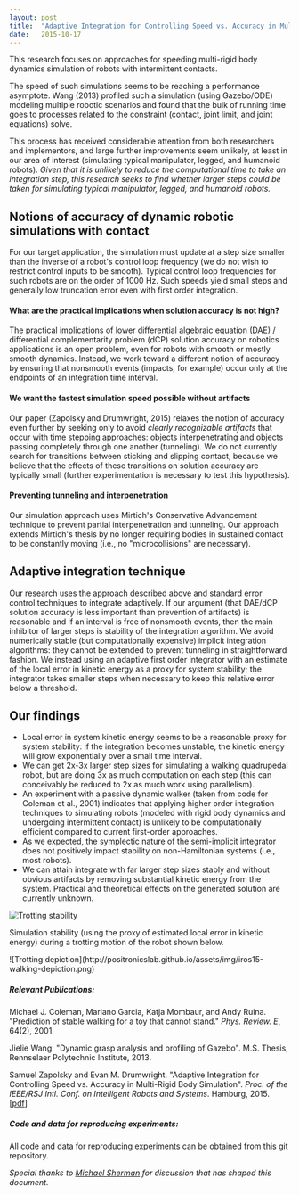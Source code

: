 ```yaml
---
layout: post
title:  "Adaptive Integration for Controlling Speed vs. Accuracy in Multi-Rigid Body Simulation"
date:   2015-10-17
---
```


<p class="intro"><span class="dropcap">T</span>his research focuses on approaches for speeding multi-rigid body dynamics simulation of robots with intermittent contacts.</p>

The speed of such simulations seems to be reaching a performance asymptote. Wang (2013) profiled such
a simulation (using Gazebo/ODE) modeling multiple robotic scenarios and
found that the bulk of running time goes to processes related to the
constraint (contact, joint limit, and joint equations) solve.

This process has received considerable attention from both researchers and implementors, and large further improvements seem unlikely, at least in our area of
interest (simulating typical manipulator, legged, and humanoid robots).
*Given that it is unlikely to reduce the computational time to take an integration step, this research seeks to find whether larger steps could be taken for simulating typical manipulator, legged, and humanoid robots.*

## Notions of accuracy of dynamic robotic simulations with contact

For our target application, the simulation must update at a step size smaller than the inverse of a robot's control loop frequency (we do not wish to restrict control inputs to be smooth).
Typical control loop frequencies for such robots are on the order of 1000 Hz. Such speeds yield small steps and generally low truncation error even with first order integration.


#### What are the practical implications when solution accuracy is not high?

The practical implications of lower differential algebraic equation (DAE) / differential complementarity problem (dCP) solution accuracy on robotics applications is an open problem, even for robots with smooth or mostly smooth dynamics. Instead, we work toward a different notion of accuracy by ensuring that nonsmooth events (impacts, for example) occur only at the endpoints of an integration time interval. 

#### We want the fastest simulation speed possible without artifacts

Our paper (Zapolsky and Drumwright, 2015) relaxes the notion of accuracy even further by seeking only to avoid *clearly recognizable artifacts* that occur with time stepping approaches: objects interpenetrating and objects passing completely through one another (tunneling). We do not currently search for transitions between sticking and slipping contact, because we believe that the effects of these transitions on solution accuracy are typically small (further experimentation is necessary to test this hypothesis).   

#### Preventing tunneling and interpenetration

Our simulation approach uses Mirtich's Conservative Advancement technique to prevent  partial interpenetration and tunneling. Our approach extends Mirtich's thesis by no longer requiring bodies in sustained contact to be constantly moving (i.e., no "microcollisions" are necessary).

## Adaptive integration technique

Our research uses the approach described above and standard error control techniques to integrate adaptively. If our argument (that DAE/dCP solution accuracy is less important than prevention of artifacts) is reasonable and if an interval is free of nonsmooth events, then the main inhibitor of larger steps is stability of the integration algorithm. We avoid numerically stable (but computationally expensive) implicit integration algorithms: they cannot be extended to prevent tunneling in straightforward fashion. We instead using an adaptive first order integrator with an estimate of the local error in kinetic energy as a proxy for system stability; the integrator takes smaller steps when necessary to keep this relative error below a threshold.

## Our findings

* Local error in system kinetic energy seems to be a reasonable proxy for system stability: if the integration becomes unstable, the kinetic energy will grow exponentially over a small time interval.
* We can get 2x-3x larger step sizes for simulating a walking quadrupedal robot, but are doing 3x as much computation on each step (this can conceivably be reduced to 2x as much work using parallelism). 
* An experiment with a passive dynamic walker (taken from code for Coleman et al., 2001) indicates that applying higher order integration techniques to simulating robots (modeled with rigid body dynamics and undergoing intermittent contact) is unlikely to be computationally efficient compared to current first-order approaches. 
* As we expected, the symplectic nature of the semi-implicit integrator does not positively impact stability on non-Hamiltonian systems (i.e., most robots).
* We can attain integrate with far larger step sizes stably and without obvious artifacts by removing substantial kinetic energy from the system. Practical and theoretical effects on the generated solution are currently unknown.    

![Trotting stability](http://positronicslab.github.io/assets/img/iros15-walking-stability.png)
<p>Simulation stability (using the proxy of estimated local error in kinetic energy) during a trotting motion of the robot shown below.</p>
![Trotting depiction](http://positronicslab.github.io/assets/img/iros15-walking-depiction.png)


##### Relevant Publications:

Michael J. Coleman, Mariano Garcia, Katja Mombaur, and Andy Ruina. "Prediction of stable walking for a toy that cannot stand." *Phys. Review. E*, 64(2), 2001.

Jielie Wang. "Dynamic grasp analysis and profiling of Gazebo". M.S. Thesis, Rennselaer Polytechnic Institute, 2013.

Samuel Zapolsky and Evan M. Drumwright. "Adaptive Integration for Controlling Speed vs. Accuracy in Multi-Rigid Body Simulation". <i>Proc. of the IEEE/RSJ Intl. Conf. on Intelligent Robots and Systems</i>. Hamburg, 2015. [<a href="http://positronicslab.github.io/assets/pdfs/adaptive-integration-iros-2015.pdf">pdf</a>]

##### Code and data for reproducing experiments:

All code and data for reproducing experiments can be obtained from [this](http://github.com/PositronicsLab) git repository.

*Special thanks to [Michael Sherman](https://simtk.org/home/simbody/) for discussion that has shaped this document.*
